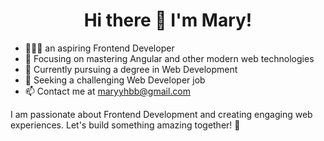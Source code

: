 <h1 align="center">Hi there 👋 I'm Mary!</h1>

- 👩🏻‍💻 an aspiring Frontend Developer
- 🚀 Focusing on mastering Angular and other modern web technologies
- 🔭 Currently pursuing a degree in Web Development
- 👀 Seeking a challenging Web Developer job
- 📫 Contact me at maryyhbb@gmail.com

I am passionate about Frontend Development and creating engaging web experiences. Let's build something amazing together! 🚀
